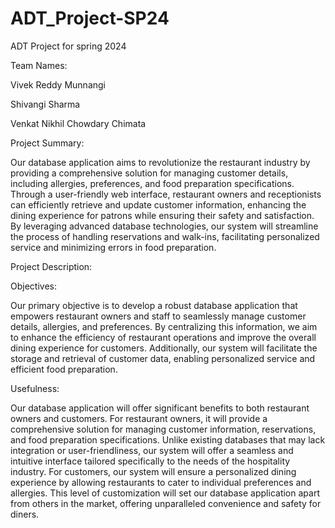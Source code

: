 # ADT_Project-SP24
ADT Project for spring 2024


Team Names: 

Vivek Reddy Munnangi 

Shivangi Sharma 

Venkat Nikhil Chowdary Chimata 

 

Project Summary: 

Our database application aims to revolutionize the restaurant industry by providing a comprehensive solution for managing customer details, including allergies, preferences, and food preparation specifications. Through a user-friendly web interface, restaurant owners and receptionists can efficiently retrieve and update customer information, enhancing the dining experience for patrons while ensuring their safety and satisfaction. By leveraging advanced database technologies, our system will streamline the process of handling reservations and walk-ins, facilitating personalized service and minimizing errors in food preparation. 

 

Project Description: 

Objectives: 

Our primary objective is to develop a robust database application that empowers restaurant owners and staff to seamlessly manage customer details, allergies, and preferences. By centralizing this information, we aim to enhance the efficiency of restaurant operations and improve the overall dining experience for customers. Additionally, our system will facilitate the storage and retrieval of customer data, enabling personalized service and efficient food preparation. 

 

Usefulness: 

Our database application will offer significant benefits to both restaurant owners and customers. For restaurant owners, it will provide a comprehensive solution for managing customer information, reservations, and food preparation specifications. Unlike existing databases that may lack integration or user-friendliness, our system will offer a seamless and intuitive interface tailored specifically to the needs of the hospitality industry. For customers, our system will ensure a personalized dining experience by allowing restaurants to cater to individual preferences and allergies. This level of customization will set our database application apart from others in the market, offering unparalleled convenience and safety for diners.
